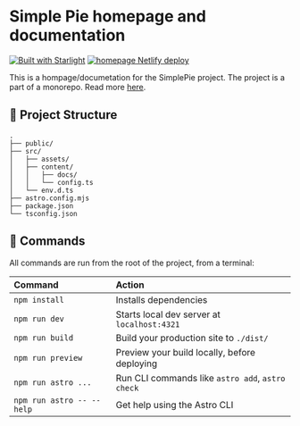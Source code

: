 # Simple Pie homepage and documentation

[![Built with Starlight](https://astro.badg.es/v2/built-with-starlight/tiny.svg)](https://starlight.astro.build)
[![homepage Netlify deploy](https://github.com/serjilyashenko/simple-pie-project/actions/workflows/homepage-deploy.yml/badge.svg?branch=master)](https://github.com/serjilyashenko/simple-pie-project/actions/workflows/homepage-deploy.yml)

This is a hompage/documetation for the SimplePie project. The project is a part of a monorepo. Read more [here](../../README.md).


## 🚀 Project Structure

```
.
├── public/
├── src/
│   ├── assets/
│   ├── content/
│   │   ├── docs/
│   │   └── config.ts
│   └── env.d.ts
├── astro.config.mjs
├── package.json
└── tsconfig.json
```

## 🧞 Commands

All commands are run from the root of the project, from a terminal:

| Command                   | Action                                           |
| :------------------------ | :----------------------------------------------- |
| `npm install`             | Installs dependencies                            |
| `npm run dev`             | Starts local dev server at `localhost:4321`      |
| `npm run build`           | Build your production site to `./dist/`          |
| `npm run preview`         | Preview your build locally, before deploying     |
| `npm run astro ...`       | Run CLI commands like `astro add`, `astro check` |
| `npm run astro -- --help` | Get help using the Astro CLI                     |
